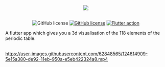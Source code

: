 <div align="center">
  <img src="https://res.cloudinary.com/vigneshshettyin/image/upload/v1625406997/a9l5iiz6qmzmhsf9vbiy.png">
</div>

<div align="center">

<br />

![GitHub license](https://img.shields.io/badge/Flutter%20ver.-2.2.2-9cf?style=for-the-badge&logo=flutter)
[![GitHub license](https://img.shields.io/badge/license-MIT-blue.svg?style=for-the-badge&logo=appveyor)](https://github.com/supunlakmal/thismypc/blob/master/LICENSE)
[![Flutter action](https://github.com/data-charya/Elemental/actions/workflows/flutter.yml/badge.svg?style=for-the-badge&logo=licence?branch=master)](https://github.com/data-charya/Elemental/actions/workflows/flutter.yml)

</div>

A flutter app which gives you a 3d visualisation of the 118 elements of the periodic table.
<br>
<br>




https://user-images.githubusercontent.com/62848565/124614909-5e15a380-de92-11eb-950a-e5eb422324a8.mp4

